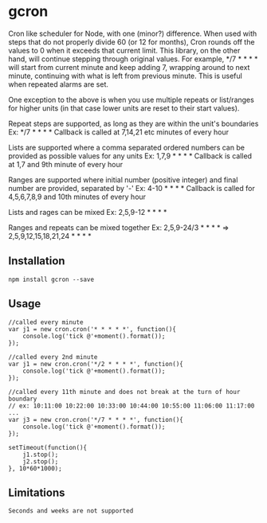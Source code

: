 gcron
=====
Cron like scheduler for Node, with one (minor?) difference.
When used with steps that do not properly divide 60 (or 12 for months), Cron
rounds off the values to 0 when it exceeds that current limit. This library, on
the other hand, will continue stepping through original values.
For example,
*/7 * * * * will start from current minute and keep adding 7, wrapping around
to next minute, continuing with what is left from previous minute. This is useful
when repeated alarms are set.

One exception to the above is when you use multiple repeats or list/ranges for
higher units (in that case lower units are reset to their start values).

Repeat steps are supported, as long as they are within the unit's boundaries
Ex: */7 * * * *
Callback is called at 7,14,21 etc minutes of every hour

Lists are supported where a comma separated ordered numbers can be provided as
possible values for any units
Ex: 1,7,9 * * * *
Callback is called at 1,7 and 9th minute of every hour

Ranges are supported where initial number (positive integer) and final number
are provided, separated by '-'
Ex: 4-10 * * * *
Callback is called for 4,5,6,7,8,9 and 10th minutes of every hour

Lists and rages can be mixed
Ex: 2,5,9-12 * * * *

Ranges and repeats can be mixed together
Ex: 2,5,9-24/3 * * * * => 2,5,9,12,15,18,21,24 * * * *


## Installation
    npm install gcron --save

## Usage
    //called every minute
    var j1 = new cron.cron('* * * * *', function(){
        console.log('tick @'+moment().format());
    });

    //called every 2nd minute
    var j1 = new cron.cron('*/2 * * * *', function(){
        console.log('tick @'+moment().format());
    });

    //called every 11th minute and does not break at the turn of hour boundary
	// ex: 10:11:00 10:22:00 10:33:00 10:44:00 10:55:00 11:06:00 11:17:00 ...
    var j3 = new cron.cron('*/7 * * * *', function(){
        console.log('tick @'+moment().format());
    });

	setTimeout(function(){
		j1.stop();
		j2.stop();
	}, 10*60*1000);

## Limitations
    Seconds and weeks are not supported
